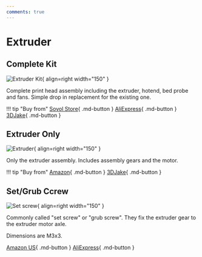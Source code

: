 ```yaml
---
comments: true
---
```

# Extruder

## Complete Kit

![Extruder Kit](/images/extruder_kit.webp){ align=right width="150" }

Complete print head assembly including the extruder, hotend, bed probe and fans. Simple drop in replacement for the existing one.

!!! tip "Buy from"
    [Sovol Store](https://sovol3d.com/collections/sv06-replacement/products/sv06-all-metal-planetary-direct-drive-extruder?sca_ref=3309524.Vd4MGn0pGL&sca_source=base){ .md-button } 
    [AliExpress](https://www.aliexpress.com/item/1005005288544470.html?aff_fcid=1b4b6304e2e4468984fb949c1445bb5d-1681062422877-09725-_Dey3Dn3&tt=CPS_NORMAL&aff_fsk=_Dey3Dn3&aff_platform=shareComponent-detail&sk=_Dey3Dn3&aff_trace_key=1b4b6304e2e4468984fb949c1445bb5d-1681062422877-09725-_Dey3Dn3&terminal_id=3f8c776975fd455ba956809c02d71a91&afSmartRedirect=y){ .md-button } 
    [3DJake](https://www.awin1.com/cread.php?awinmid=21809&awinaffid=930253&ued=https%3A%2F%2Fwww.3djake.com%2Fbondtech%2Fdirect-drive-extruder-2%3Fsai%3D14405){ .md-button }

## Extruder Only

![Extruder](/images/extruder.webp){ align=right width="150" }

Only the extruder assembly. Includes assembly gears and the motor.

!!! tip "Buy from"
    [Amazon](https://www.amazon.com/Sovol-SV06-Planetary-Extruder-Leveling/dp/B0BQC5FYKJ?&linkCode=ll1&tag=blakadders-20&linkId=43db8bf946d9d18b10ffdd3bdb0d5c14&language=en_US&ref_=as_li_ss_tl){ .md-button } [3DJake](https://www.awin1.com/cread.php?awinmid=21809&awinaffid=930253&ued=https%3A%2F%2Fwww.3djake.com%2Fbondtech%2Fdirect-drive-extruder-2){ .md-button } 

## Set/Grub Ccrew

![Set screw](/images/setscrew.webp){ align=right width="150" }

Commonly called "set screw" or "grub screw". They fix the extruder gear to the extruder motor axle.

Dimensions are M3x3.

[Amazon US](https://www.amazon.com/Socket-Screws-Stainless-Wrench-Length/dp/B072XWQ8JF?crid=3NLDEALAE9L3K&keywords=set%2Bscrew%2Bm3x3&qid=1681287168&sprefix=set%2Bscrew%2Bm3x%2Caps%2C277&sr=8-11&th=1&linkCode=ll1&tag=blakadders-20&linkId=1828967d35a1de086c77488a9189a28f&language=en_US&ref_=as_li_ss_tl){ .md-button }
[AliExpress](https://www.aliexpress.com/item/1005002334008184.html?aff_fcid=a29a2e5476474129a3e58780429a401a-1681288659885-00405-_DCJSkY1&tt=CPS_NORMAL&aff_fsk=_DCJSkY1&aff_platform=shareComponent-detail&sk=_DCJSkY1&aff_trace_key=a29a2e5476474129a3e58780429a401a-1681288659885-00405-_DCJSkY1&terminal_id=5328bb0326ad4ecea39a5766fa327b23&afSmartRedirect=y){ .md-button } 

